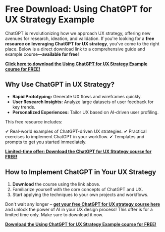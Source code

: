 # Free Download: Using ChatGPT for UX Strategy Example

ChatGPT is revolutionizing how we approach UX strategy, offering new avenues for research, ideation, and validation. If you're looking for a **free resource on leveraging ChatGPT for UX strategy**, you've come to the right place. Below is a direct download link to a comprehensive guide and example course—**available for free**!

[**Click here to download the Using ChatGPT for UX Strategy Example course for FREE!**](https://udemywork.com/using-chatgpt-for-ux-strategy-example)

## Why Use ChatGPT in UX Strategy?

*   **Rapid Prototyping:** Generate UX flows and wireframes quickly.
*   **User Research Insights:** Analyze large datasets of user feedback for key trends.
*   **Personalized Experiences:** Tailor UX based on AI-driven user profiling.

This free resource includes:

✔ Real-world examples of ChatGPT-driven UX strategies.
✔ Practical exercises to implement ChatGPT in your workflow.
✔ Templates and prompts to get you started immediately.

[**Limited-time offer: Download the ChatGPT for UX Strategy course for FREE!**](https://udemywork.com/using-chatgpt-for-ux-strategy-example)

## How to Implement ChatGPT in Your UX Strategy

1.  **Download** the course using the link above.
2.  Familiarize yourself with the core concepts of ChatGPT and UX.
3.  Start applying the techniques to your own projects and workflows.

Don't wait any longer – **[get your free ChatGPT for UX strategy course here](https://udemywork.com/using-chatgpt-for-ux-strategy-example)** and unlock the power of AI in your UX design process! This offer is for a limited time only. Make sure to download it now.

[**Download the Using ChatGPT for UX Strategy Example course for FREE!**](https://udemywork.com/using-chatgpt-for-ux-strategy-example)
